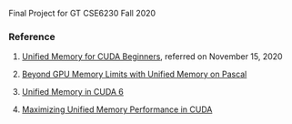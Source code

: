 Final Project for GT CSE6230 Fall 2020



### Reference

1. [Unified Memory for CUDA Beginners](https://developer.nvidia.com/blog/unified-memory-cuda-beginners/), referred on November 15, 2020

2. [Beyond GPU Memory Limits with Unified Memory on Pascal](https://developer.nvidia.com/blog/beyond-gpu-memory-limits-unified-memory-pascal/)

3. [Unified Memory in CUDA 6](https://developer.nvidia.com/blog/unified-memory-in-cuda-6/)

4. [Maximizing Unified Memory Performance in CUDA](https://developer.nvidia.com/blog/maximizing-unified-memory-performance-cuda/)
